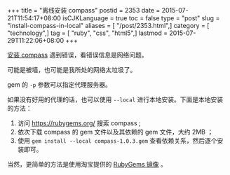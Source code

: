 +++
title = "离线安装 compass"
postid = 2353
date = 2015-07-21T11:54:17+08:00
isCJKLanguage = true
toc = false
type = "post"
slug = "install-compass-in-local"
aliases = [ "/post/2353.html",]
category = [ "technology",]
tag = [ "ruby", "css", "html5",]
lastmod = 2015-07-29T11:22:06+08:00
+++


[安装 compass][1] 遇到错误，看错误信息是网络问题。

可能是被墙，也可能是我所处的网络太垃圾了。

gem 的 `-p` 参数可以指定代理服务器。

如果没有好用的代理的话，也可以使用 `--local` 进行本地安装。下面是本地安装的方法：

1. 访问 <https://rubygems.org/> 搜索 compass ;
2. 依次下载 compass 的 gem 文件以及其依赖的 gem 文件，大约 2MB ；
3. 使用 `gem install --local compass-1.0.3.gem` 查看依赖关系，然后逐个安装即可。

当然，更简单的方法是使用淘宝提供的 [RubyGems 镜像][2] 。

[1]: http://compass-style.org/install/
[2]: http://ruby.taobao.org/
